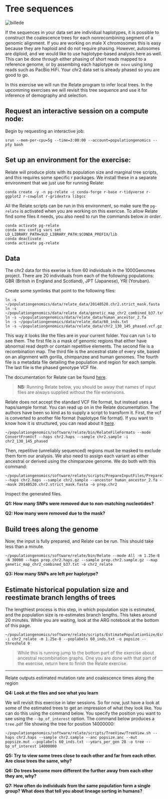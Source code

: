 # Tree sequences

![billede](https://user-images.githubusercontent.com/47324240/158781125-b0d4af85-69dd-4d4a-b722-30da62e8c18f.png)

If the sequences in your data set are individual haplotypes, it is possible to construct the coalescence trees for each nonrecombining segment of a genomic alignment. If you are working on male X chromosomes this is easy because they are haploid and do not require phasing. However, autosomes are diploid, and we would like to use haplotype-based analysis here as well. This can be done through either phasing of short reads mapped to a reference genome, or by assembing each haplotype `de novo` using long reads such as PacBio HiFi. Your chr2 data set is already phased so you are good to go.

In this exercise we will run the Relate program to infer local trees. In the upcomming exercises we will revisit this tree sequence and use it for inference of demography and selection. 

## Request an interactive session on a compute node:

Begin by requesting an interactive job:

```
srun --mem-per-cpu=5g --time=3:00:00 --account=populationgenomics --pty bash
```

## Set up an environment for the exercise:

Relate will produce plots with its population size and marginal tree scripts, and this requires some specific r packages. We install these in a separate environment that we just use for running Relate:

<!-- TODO: Add the below packages to the popgen-notebooks env -->

```
conda create -y -n pg-relate -c conda-forge r-base r-tidyverse r-ggplot2 r-cowplot r-gridextra libgcc
```

All the Relate scripts can be run in this environment, so make sure the `pg-relate` is activated when you are working on this exericse. To allow Relate find some files it needs, you also need to run the commands below *in order*.

```
conda activate pg-relate
conda env config vars set LD_LIBRARY_PATH=$LD_LIBRARY_PATH:$CONDA_PREFIX/lib
conda deactivate
conda activate pg-relate
```

## Data

The chr2 data for this exerise is from 60 individuals in the 1000Genomes project. There are 20 individuals from each of the following populations: GBR (British in England and Scotland), JPT (Japanese), YRI (Yoruban).

Create some symlinks that point to the following files:

```
ln -s ~/populationgenomics/data/relate_data/20140520.chr2.strict_mask.fasta
ln -s ~/populationgenomics/data/relate_data/genetic_map_chr2_combined_b37.txt
ln -s ~/populationgenomics/data/relate_data/human_ancestor_2.fa
ln -s ~/populationgenomics/data/relate_data/60_inds.txt
ln -s ~/populationgenomics/data/relate_data/chr2_130_145_phased.vcf.gz
```

This way it looks like the files are in your current folder. You can run `ls` to see them. The first file is a mask of genomic regions that either have abnormal read depth or contain repetitive elements. The second file is a recombination map. The third file is the ancestral state of every site, based on an alignment with gorilla, chimpanzee and human genomes. The fourth file is a metadata file detailing the population and region for each sample. The last file is the phased genotype VCF file.

The documentation for Relate can be found [here](https://myersgroup.github.io/relate/).

> **NB:** Running Relate below, you should be away that names of input files are always supplied without the file extensions.

Relate does not accept the standard VCF file format, but instead uses a haps/sample format. You can read up on in the Relate documentation. The authors have been so kind as to supply a script to transform it. First, the vcf is converted to another file format (haplotype file format). If you want to know how it is structured, you can read about it [here](https://www.cog-genomics.org/plink/2.0/formats#haps).

```
~/populationgenomics/software/relate/bin/RelateFileFormats --mode ConvertFromVcf --haps chr2.haps --sample chr2.sample -i chr2_130_145_phased
```

Then, repetitive (unreliably sequenced) regions must be masked to exclude them form our analysis. We also need to assign each variant as either ancestral or derived using the chimpanzee genome. We do both with this command:

```
~/populationgenomics/software/relate/scripts/PrepareInputFiles/PrepareInputFiles.sh --haps chr2.haps --sample chr2.sample --ancestor human_ancestor_2.fa --mask 20140520.chr2.strict_mask.fasta -o prep.chr2
```

Inspect the generated files. 

**Q1: How many SNPs were removed due to non-matching nucleotides?**

**Q2: How many were removed due to the mask?**

## Build trees along the genome

Now, the input is fully prepared, and Relate can be run. This should take less than a minute.

```
~/populationgenomics/software/relate/bin/Relate --mode All -m 1.25e-8 -N 30000 --haps prep.chr2.haps.gz --sample prep.chr2.sample.gz --map genetic_map_chr2_combined_b37.txt -o chr2_relate
```

**Q3: How many SNPs are left per haplotype?**

## Estimate historical population size and reestimate branch lengths of trees

The lengthiest process is this step, in which population size is estimated, and the population size is re-estimates branch lengths. This takes around 20 minutes. While you are waiting, look at the ARG notebook at the bottom of this page.

```
~/populationgenomics/software/relate/scripts/EstimatePopulationSize/EstimatePopulationSize.sh -i chr2_relate -m 1.25e-8 --poplabels 60_inds.txt -o popsize --threshold 0
```

> While this is running jump to the bottom part of the exercise about ancestral recombination graphs. One you are done with that part of the exercise, return here to finish the Relate exercise.

----

Relate outputs estimated mutation rate and coalescence times along the region

**Q4: Look at the files and see what you learn**

We will revisit this exercise in later sessions. So for now, just have a look at some of the estimated trees to get an impression of what they look like. You can do this using the command below. You specify the position you want to see using the `--bp_of_interest` option. The command below produces a `tree.pdf` file showing the tree for position 14000000:

```
~/populationgenomics/software/relate/scripts/TreeView/TreeView.sh --haps chr2.haps --sample chr2.sample --anc popsize.anc --mut popsize.mut --poplabels 60_inds.txt --years_per_gen 28 -o tree --bp_of_interest 14000000
```

**Q5: Try to view some trees close to each other and far from each other. Are close trees the same, why?**

**Q6: Do trees become more different the further away from each other they are, why?**

**Q7: How often do individuals from the same population form a single group? What does that tell you about lineage sorting in humans?**

